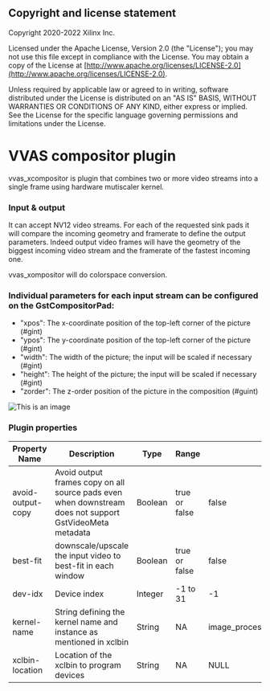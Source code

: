 ## Copyright and license statement
Copyright 2020-2022 Xilinx Inc.

Licensed under the Apache License, Version 2.0 (the "License"); you may not use this file except in compliance with the License. You may obtain a copy of the License at
[http://www.apache.org/licenses/LICENSE-2.0](http://www.apache.org/licenses/LICENSE-2.0).

Unless required by applicable law or agreed to in writing, software distributed under the License is distributed on an "AS IS" BASIS, WITHOUT WARRANTIES OR CONDITIONS OF ANY KIND, either express or implied. See the License for the specific language governing permissions and limitations under the License.

# VVAS compositor plugin
vvas_xcompositor is plugin that combines two or more video streams into a single frame using hardware mutiscaler kernel.

### Input & output
It can accept NV12 video streams. For each of the requested sink pads it will compare the incoming geometry and framerate to define the output parameters. Indeed output video frames will have the geometry of the biggest incoming video stream and the framerate of the fastest incoming one.

vvas_xompositor will do colorspace conversion.

### Individual parameters for each input stream can be configured on the GstCompositorPad:

- "xpos": The x-coordinate position of the top-left corner of the picture (#gint)
- "ypos": The y-coordinate position of the top-left corner of the picture (#gint)
- "width": The width of the picture; the input will be scaled if necessary (#gint)
- "height": The height of the picture; the input will be scaled if necessary (#gint)
- "zorder": The z-order position of the picture in the composition (#guint)

![This is an image](optflow_plugin.jpg)




### Plugin properties

| Property Name | Description | Type | Range | Default |
| --- | --- | --- | --- | --- |
| avoid-output-copy | Avoid output frames copy on all source pads even when downstream does not support GstVideoMeta metadata | Boolean | true or false | false |
| best-fit | downscale/upscale the input video to best-fit in each window | Boolean | true or false | false |
| dev-idx | Device index | Integer | -1 to 31 | -1 |
| kernel-name | String defining the kernel name and instance as mentioned in xclbin | String | NA | image_processing:image_processing_1 |
| xclbin-location | Location of the xclbin to program devices | String | NA | NULL |




